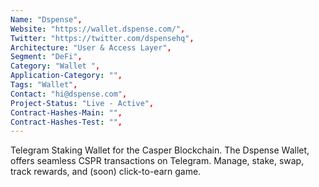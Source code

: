 ```yaml
--- 
Name: "Dspense", 
Website: "https://wallet.dspense.com/", 
Twitter: "https://twitter.com/dspensehq", 
Architecture: "User & Access Layer",
Segment: "DeFi",
Category: "Wallet ",
Application-Category: "",
Tags: "Wallet",
Contact: "hi@dspense.com",
Project-Status: "Live - Active",
Contract-Hashes-Main: "",
Contract-Hashes-Test: "",
--- 
```

<!--lang:en--> 
Telegram Staking Wallet for the Casper Blockchain.
The Dspense Wallet, offers seamless CSPR transactions on Telegram. Manage, stake, swap, track rewards, and (soon) click-to-earn game.
<!--lang:es--] 
Billetera de Staking de Telegram para la Blockchain de Casper.
La Billetera Dspense ofrece transacciones CSPR sin problemas en Telegram. Administre, haga staking, intercambie, rastree recompensas y (próximamente) juegue para ganar con un clic.
<!--lang:de--] 
Telegram Staking Wallet für die Casper Blockchain.
Das Dspense Wallet bietet nahtlose CSPR-Transaktionen auf Telegram. Verwalten, staken, tauschen, Belohnungen verfolgen und (bald) mit einem Klick spielen und verdienen.
<!--lang:fr--] 
Portefeuille de Staking Telegram pour la Blockchain Casper.
Le Portefeuille Dspense offre des transactions CSPR fluides sur Telegram. Gérez, stakez, échangez, suivez les récompenses et (bientôt) jouez pour gagner en un clic.
<!--lang:pl--] 
Portfel Stakingowy Telegram dla Blockchain Casper.
Portfel Dspense oferuje bezproblemowe transakcje CSPR na Telegramie. Zarządzaj, stakuj, zamieniaj, śledź nagrody i (wkrótce) klikaj, aby zarabiać w grze.
<!--lang:uk--] 
Гаманець для стейкінгу Telegram для блокчейну Casper.
Гаманець Dspense пропонує безперешкодні транзакції CSPR у Telegram. Керуйте, робіть стейкінг, обмінюйте, відстежуйте винагороди та (незабаром) грайте, щоб заробити одним кліком.
[!--lang:*--> 
